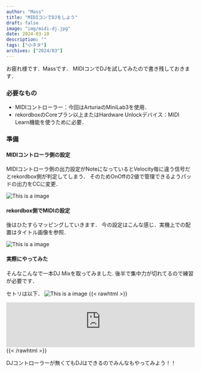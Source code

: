 ```yaml
---
author: "Mass"
title: "MIDIコンでDJをしよう"
draft: false
image: "img/midi-dj.jpg"
date: 2024-03-10
description: ""
tags: ["小ネタ"]
archives: ["2024/03"]
---
```


お疲れ様です．Massです． 
MIDIコンでDJを試してみたので書き残しておきます．

### 必要なもの
- MIDIコントローラー：今回はArturiaのMiniLab3を使用．
- rekordboxのCoreプラン以上またはHardware Unlockデバイス：MIDI Learn機能を使うために必要．

### 準備
#### MIDIコントローラ側の設定
MIDIコントローラ側の出力設定がNoteになっているとVelocity毎に違う信号だとrekordbox側が判定してしまう．
そのためOnOffの2値で管理できるようパッドの出力をCCに変更．

![This is a image](/img/midi-control-center.jpg)

#### rekordbox側でMIDIの設定
後はひたすらマッピングしていきます．
今の設定はこんな感じ．実機上での配置はタイトル画像を参照．

![This is a image](/img/rekordbox-midi.jpg)

#### 実際にやってみた
そんなこんなで一本DJ Mixを取ってみました.
後半で集中力が切れてるので練習が必要です．

セトリは以下．
![This is a image](/img/midi-dj-setori.jpg)
{{< rawhtml >}}
<iframe width="100%" height="120" src="https://player-widget.mixcloud.com/widget/iframe/?hide_cover=1&feed=%2FMass_ms%2F01%2F" frameborder="0" ></iframe>
{{< /rawhtml >}}

DJコントローラーが無くてもDJはできるのでみんなもやってみよう！！